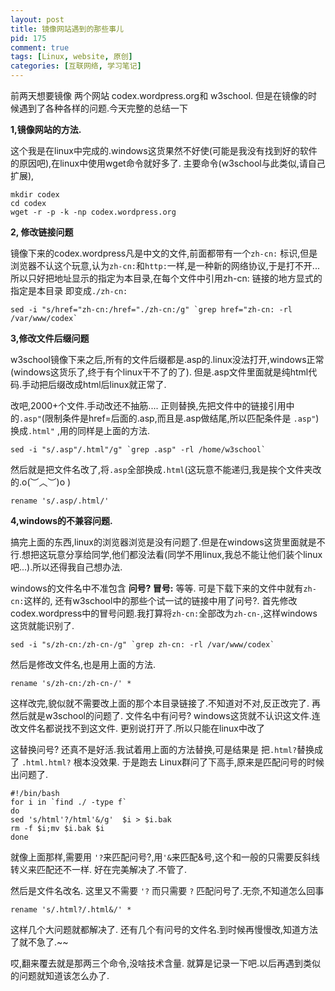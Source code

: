 ```yaml
--- 
layout: post
title: 镜像网站遇到的那些事儿
pid: 175
comment: true
tags: [Linux, website, 原创]
categories: [互联网络, 学习笔记]
---
```

前两天想要镜像 两个网站 codex.wordpress.org和 w3school.
但是在镜像的时候遇到了各种各样的问题.今天完整的总结一下

**1,镜像网站的方法.**

这个我是在linux中完成的.windows这货果然不好使(可能是我没有找到好的软件的原因吧),在linux中使用wget命令就好多了.
  主要命令(w3school与此类似,请自己扩展),

    mkdir codex
    cd codex
    wget -r -p -k -np codex.wordpress.org
    
**2, 修改链接问题**

镜像下来的codex.wordpress凡是中文的文件,前面都带有一个`zh-cn:` 标识,但是浏览器不认这个玩意,认为`zh-cn:`和`http:`一样,是一种新的网络协议,于是打不开...
 所以只好把地址显示的指定为本目录,在每个文件中引用zh-cn: 链接的地方显式的指定是本目录 即变成`./zh-cn:`

    sed -i "s/href="zh-cn:/href="./zh-cn:/g" `grep href="zh-cn: -rl /var/www/codex`
    
**3,修改文件后缀问题**

w3school镜像下来之后,所有的文件后缀都是.asp的.linux没法打开,windows正常(windows这货乐了,终于有个linux干不了的了). 但是.asp文件里面就是纯html代码.手动把后缀改成html后linux就正常了.

改吧,2000+个文件.手动改还不抽筋.... 正则替换,先把文件中的链接引用中的`.asp"`(限制条件是href=后面的.asp,而且是.asp做结尾,所以匹配条件是 `.asp"`)换成`.html"` ,用的同样是上面的方法.

    sed -i "s/.asp"/.html"/g" `grep .asp" -rl /home/w3school`
    
然后就是把文件名改了,将`.asp`全部换成`.html`(这玩意不能递归,我是挨个文件夹改的.o(︶︿︶)o )

    rename 's/.asp/.html/' 
    
**4,windows的不兼容问题.**

搞完上面的东西,linux的浏览器浏览是没有问题了.但是在windows这货里面就是不行.想把这玩意分享给同学,他们都没法看(同学不用linux,我总不能让他们装个linux吧...).所以还得我自己想办法.

windows的文件名中不准包含 **问号? 冒号:** 等等. 可是下载下来的文件中就有`zh-cn:`这样的, 还有w3school中的那些个试一试的链接中用了问号?.
首先修改codex.wordpress中的冒号问题.我打算将`zh-cn:`全部改为`zh-cn-`,这样windows这货就能识别了.

    sed -i "s/zh-cn:/zh-cn-/g" `grep zh-cn: -rl /var/www/codex`
    
然后是修改文件名,也是用上面的方法.

    rename 's/zh-cn:/zh-cn-/' *
    
这样改完,貌似就不需要改上面的那个本目录链接了.不知道对不对,反正改完了.
再然后就是w3school的问题了. 文件名中有问号? windows这货就不认识这文件.连改文件名都说找不到这文件. 更别说打开了.所以只能在linux中改了

这替换问号? 还真不是好活.我试着用上面的方法替换,可是结果是 把`.html?`替换成了 `.html.html?` 根本没效果.
于是跑去 Linux群问了下高手,原来是匹配问号的时候出问题了.

    #!/bin/bash
    for i in `find ./ -type f`
    do
    sed 's/html'?/html'&/g'  $i > $i.bak
    rm -f $i;mv $i.bak $i
    done
    
就像上面那样,需要用 `'?`来匹配问号?,用`'&`来匹配&号,这个和一般的只需要反斜线转义来匹配还不一样.
好在完美解决了.不管了.

然后是文件名改名. 这里又不需要 `'?` 而只需要 `?` 匹配问号了.无奈,不知道怎么回事

    rename 's/.html?/.html&/' *
    
这样几个大问题就都解决了. 还有几个有问号的文件名.到时候再慢慢改,知道方法了就不急了.~~

哎,翻来覆去就是那两三个命令,没啥技术含量. 就算是记录一下吧.以后再遇到类似的问题就知道该怎么办了.
